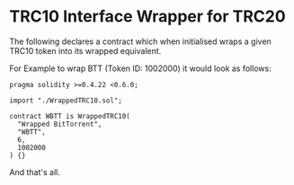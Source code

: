 # TRC10 Interface Wrapper for TRC20

The following declares a contract which when initialised wraps a given TRC10 token into its wrapped equivalent.

For Example to wrap BTT (Token ID: 1002000) it would look as follows:

```
pragma solidity >=0.4.22 <0.6.0;

import "./WrappedTRC10.sol";

contract WBTT is WrappedTRC10(
  "Wrapped BitTorrent",
  "WBTT",
  6,
  1002000
) {}
```

And that's all.